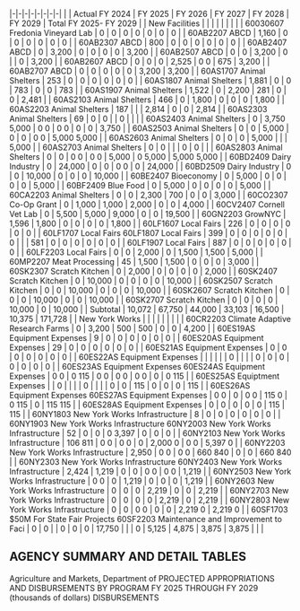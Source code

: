 |-|-|-|-|-|-|-|-|
| | Actual FY 2024 | FY 2025 | FY 2026 | FY 2027 | FY 2028 | FY 2029 | Total FY 2025- FY 2029 |
| New Facilities | | | | | | | |
| 60030607 Fredonia Vineyard Lab | 0 | 0 | 0 | 0 | 0 | 0 | 0 |
| 60AB2207 ABCD | 1,160 | 0 | 0 | 0 | 0 | 0 | 0 |
| 60AB2307 ABCD | 800 | 0 | 0 | 0 | 0 | 0 | 0 |
| 60AB2407 ABCD | 0 | 3,200 | 0 | 0 | 0 | 0 | 3,200 |
| 60AB2507 ABCD | 0 | 0 | 3,200 | 0 | | 0 | 3,200 |
| 60AB2607 ABCD | 0 | 0 | 0 | 2,525 | 0  0 | 675 | 3,200 |
| 60AB2707 ABCD | 0 | 0 | 0 | 0 | 0 | 3,200 | 3,200 |
| 60AS1707 Animal Shelters | 253 | 0 | 0 | 0 | 0 | 0 | 0 |
| 60AS1807 Animal Shelters | 1,881 | 0 | 0 | 783 | 0 | 0 | 783 |
| 60AS1907 Animal Shelters | 1,522 | 0 | 2,200 | 281 | 0 | 0 | 2,481 |
| 60AS2103 Animal Shelters | 466 | 0 | 1,800 | 0 | 0 | 0 | 1,800 |
| 60AS2203 Animal Shelters | 187 | | | 2,814 | 0 | 0 | 2,814 |
| 60AS2303 Animal Shelters | 69 | 0 | 0 | | 0 | | |
| 60AS2403 Animal Shelters | 0 | 3,750  5,000 | 0  0 | 0  0 | 0 | 0 | 3,750 |
| 60AS2503 Animal Shelters | 0 | 0 | 5,000 | 0 | 0 | 0  0 | 5,000  5,000 |
| 60AS2603 Animal Shelters | 0 | 0 | 0 | 5,000 | | | 5,000 |
| 60AS2703 Animal Shelters | 0 | 0 | | | 0 | 0 | |
| 60AS2803 Animal Shelters | 0 | 0 | 0  0 | 0  0 | 5,000 | 0  5,000 | 5,000  5,000 |
| 60BD2409 Dairy Industry | 0 | 24,000 | 0 | 0 | 0  0 | 0 | 24,000 |
| 60BD2509 Dairy Industry | 0 | 0 | 10,000 | 0 | 0 | 0 | 10,000 |
| 60BE2407 Bioeconomy | 0 | 5,000 | 0 | 0 | 0 | 0 | 5,000 |
| 60BF2409 Blue Food | 0 | 5,000 | 0 | 0 | 0 | 0 | 5,000 |
| 60CA2203 Animal Shelters | 0 | 0 | 2,300 | 700 | 0 | 0 | 3,000 |
| 60CO2307 Co-Op Grant | 0 | 1,000 | 1,000 | 2,000 | 0 | 0 | 4,000 |
| 60CV2407 Cornell Vet Lab | 0 | 5,500 | 5,000 | 9,000 | 0 | 0 | 19,500 |
| 60GN2203 GrowNYC | 1,596 | 1,800 | 0 | 0 | 0 | 0 | 1,800 |
| 60LF1607 Local Fairs | 226 | 0 | 0 | 0 | 0 | 0 | 0 |
| 60LF1707 Local Fairs 60LF1807 Local Fairs | 399 | 0 | 0 | 0 | 0 | 0 | 0 |
| | 581 | 0 | 0 | 0 | 0 | 0 | 0 |
| 60LF1907 Local Fairs | 887 | 0 | 0 | 0 | 0 | 0 | 0 |
| 60LF2203 Local Fairs | 0 | 0 | 2,000 | 0 | 1,500 | 1,500 | 5,000 |
| 60MP2207 Meat Processing | 45 | 1,500 | 1,500 | 0 | 0 | 0 | 3,000 |
| 60SK2307 Scratch Kitchen | 0 | 2,000 | 0 | 0 | 0 | 0 | 2,000 |
| 60SK2407 Scratch Kitchen | 0 | 10,000 | 0 | 0 | 0 | 0 | 10,000 |
| 60SK2507 Scratch Kitchen | 0 | 0 | 10,000 | 0 | 0 | 0 | 10,000 |
| 60SK2607 Scratch Kitchen | 0 | 0 | 0 | 10,000 | 0 | 0 | 10,000 |
| 60SK2707 Scratch Kitchen | 0 | 0 | 0 | 0 | 10,000 | 0 | 10,000 |
| Subtotal | 10,072 | 67,750 | 44,000 | 33,103 | 16,500 | 10,375 | 171,728 |
| New York Works | | | | | | | |
| 60CR2203 Climate Adaptive Research Farms | 0 | 3,200 | 500 | 500 | 0 | 0 | 4,200 |
| 60ES19AS Equipment Expenses | 9 | 0 | 0 | 0 | 0 | 0 | 0 |
| 60ES20AS Equipment Expenses | 29 | 0 | 0 | 0 | 0 | 0 | 0 |
| 60ES21AS Equipment Expenses | 0 | 0 | 0 | 0 | 0 | 0 | 0 |
| 60ES22AS Equipment Expenses | | | | | | 0 | |
| | 0 | 0 | 0 | 0 | 0 | 0 | 0 |
| 60ES23AS Equipment Expenses 60ES24AS Equipment Expenses | 0  0 | 0  115 | 0  0 | 0  0 | 0  0 | 0 | 0  115 |
| 60ES25AS Equiptment Expenses | | 0 | | | | 0 | |
| | 0 | 0 | 115 | 0 | 0 | 0 | 115 |
| 60ES26AS Equipment Expenses 60ES27AS Equipment Expenses | 0  0 | 0 | 0  0 | 115  0 | 0  115 | 0 | 115  115 |
| 60ES28AS Equipment Expenses | 0 | 0 | 0 | 0 | 0 | 115 | 115 |
| 60NY1803 New York Works Infrastructure | 8 | 0 | 0 | 0 | 0 | 0 | 0 |
| 60NY1903 New York Works Infrastructure 60NY2003 New York Works Infrastructure | 52 | 0 | 0 | 0  3,397 | 0 | 0 | 0 |
| 60NY2103 New York Works Infrastructure | 106  811 | 0  0 | 0  0 | 0 | 2,000  0 | 0  0 | 5,397  0 |
| 60NY2203 New York Works Infrastructure | 2,950 | 0  0 | 0  0 | 660  840 | 0 | 0 | 660  840 |
| 60NY2303 New York Works Infrastructure 60NY2403 New York Works Infrastructure | 2,424 | 1,219 | 0 | 0 | 0  0 | 0  0 | 1,219 |
| 60NY2503 New York Works Infrastructure | 0  0 | 0 | 1,219 | 0 | 0 | 0 | 1,219 |
| 60NY2603 New York Works Infrastructure | 0 | 0 | 0 | 2,219 | 0 | 0 | 2,219 |
| 60NY2703 New York Works Infrastructure | 0 | 0 | 0 | 0 | 2,219 | 0 | 2,219 |
| 60NY2803 New York Works Infrastructure | 0 | 0 | 0  0 | 0 | 0 | 2,219  0 | 2,219  0 |
| 60SF1703 $50M For State Fair Projects 60SF2203 Maintenance and Improvement to Faci | 0 | 0 | | 0 | 0 | 0 | 17,750 |
| | 0 | 5,125 | 4,875 | 3,875 | 3,875 | | |

## **AGENCY SUMMARY AND DETAIL TABLES**

Agriculture and Markets, Department of PROJECTED APPROPRIATIONS AND DISBURSEMENTS BY PROGRAM FY 2025 THROUGH FY 2029 (thousands of dollars) DISBURSEMENTS